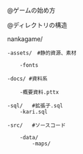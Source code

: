 @ゲームの始め方

@ディレクトリの構造

nankagame/

	-assets/　#静的資源、素材

		-fonts

	-docs/ #資料系

		-概要資料.pttx

	-sql/	#拡張子.sql
 		-kari.sql

	-src/   #ソースコード
		
		-data/
			-maps/
		
